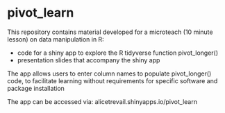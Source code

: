 # pivot_learn

This repository contains material developed for a microteach (10 minute lesson) on data manipulation in R:
  - code for a shiny app to explore the R tidyverse function pivot_longer()
  - presentation slides that accompany the shiny app

The app allows users to enter column names to populate pivot_longer() code, to facilitate learning without requirements for specific software and package installation

The app can be accessed via: alicetrevail.shinyapps.io/pivot_learn
